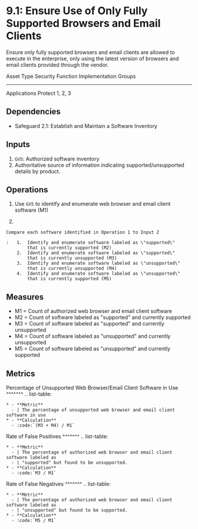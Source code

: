 # 9.1: Ensure Use of Only Fully Supported Browsers and Email Clients

Ensure only fully supported browsers and email clients are allowed to
execute in the enterprise, only using the latest version of browsers and
email clients provided through the vendor.

  Asset Type     Security Function   Implementation Groups
  -------------- ------------------- -----------------------
  Applications   Protect             1, 2, 3

## Dependencies

-   Safeguard 2.1: Establish and Maintain a Software Inventory

## Inputs

1.  `GV5`: Authorized software inventory
2.  Authoritative source of information indicating supported/unsupported
    details by product.

## Operations

1.  Use `GV5` to identify and enumerate web browser and email client
    software (M1)

2.  

    Compare each software identified in Operation 1 to Input 2

    :   1.  Identify and enumerate software labeled as \"supported\"
            that is currently supported (M2)
        2.  Identify and enumerate software labeled as \"supported\"
            that is currently unsupported (M3)
        3.  Identify and enumerate software labeled as \"unsupported\"
            that is currently unsupported (M4)
        4.  Identify and enumerate software labeled as \"unsupported\"
            that is currently supported (M5)

## Measures

-   M1 = Count of authorized web browser and email client software
-   M2 = Count of software labeled as \"supported\" and currently
    supported
-   M3 = Count of software labeled as \"supported\" and currently
    unsupported
-   M4 = Count of software labeled as \"unsupported\" and currently
    unsupported
-   M5 = Count of software labeled as \"unsupported\" and currently
    supported

## Metrics

Percentage of Unsupported Web Browser/Email Client Software in Use
\^\^\^\^\^\^\^ .. list-table:

    * - **Metric**
      - | The percentage of unsupported web browser and email client software in use
    * - **Calculation**
      - :code:`(M3 + M4) / M1`

Rate of False Positives \^\^\^\^\^\^\^ .. list-table:

    * - **Metric**
      - | The percentage of authorized web browser and email client software labeled as 
      - | "supported" but found to be unsupported.
    * - **Calculation**
      - :code:`M3 / M1`

Rate of False Negatives \^\^\^\^\^\^\^ .. list-table:

    * - **Metric**
      - | The percentage of authorized web browser and email client software labeled as 
      - | "unsupported" but found to be supported.
    * - **Calculation**
      - :code:`M5 / M1`
